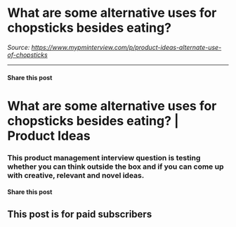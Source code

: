 # What are some alternative uses for chopsticks besides eating?

*Source: https://www.mypminterview.com/p/product-ideas-alternate-use-of-chopsticks*

---

#### Share this post

# What are some alternative uses for chopsticks besides eating? | Product Ideas

### This product management interview question is testing whether you can think outside the box and if you can come up with creative, relevant and novel ideas.

#### Share this post

## This post is for paid subscribers

